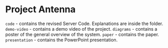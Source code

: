 # Project Antenna

`code` - contains the revised Server Code. Explanations are inside the folder.
`demo-video` - contains a demo video of the project.
`diagrams` - contains a poster of the general overview of the system.
`paper` - contains the paper.
`presentation` - contains the PowerPoint presentation.

